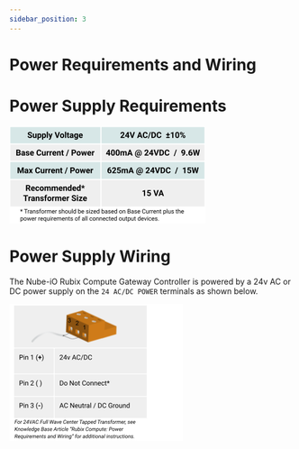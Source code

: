 ```yaml
---
sidebar_position: 3
---
```


#  Power Requirements and Wiring


# Power Supply Requirements

![power-req.png](img/power-req.png)

# Power Supply Wiring

The Nube-iO Rubix Compute Gateway Controller is powered by a 24v AC or DC power supply on the `24 AC/DC POWER` terminals as shown below. 

![power-wiring.png](img/power-wiring.png)
